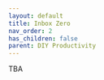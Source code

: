 ```yaml
---
layout: default
title: Inbox Zero
nav_order: 2
has_children: false
parent: DIY Productivity
---
```


TBA